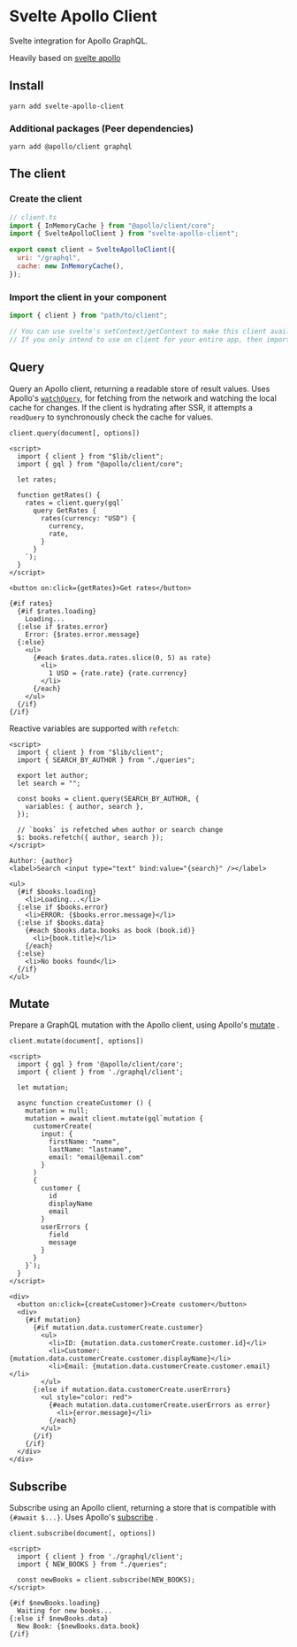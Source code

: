 # Svelte Apollo Client

Svelte integration for Apollo GraphQL.

Heavily based on [svelte apollo](https://github.com/timhall/svelte-apollo)

## Install

```shell
yarn add svelte-apollo-client
```

### Additional packages (Peer dependencies)

```shell
yarn add @apollo/client graphql
```

## The client

### Create the client

```js
// client.ts
import { InMemoryCache } from "@apollo/client/core";
import { SvelteApolloClient } from "svelte-apollo-client";

export const client = SvelteApolloClient({
  uri: "/graphql",
  cache: new InMemoryCache(),
});
```

### Import the client in your component

```js
import { client } from "path/to/client";

// You can use svelte's setContext/getContext to make this client available to all sub-components
// If you only intend to use on client for your entire app, then importing this client directly is fine
```

## Query

Query an Apollo client, returning a readable store of result values.
Uses Apollo's [`watchQuery`](https://www.apollographql.com/docs/react/api/apollo-client.html#ApolloClient.watchQuery),
for fetching from the network and watching the local cache for changes.
If the client is hydrating after SSR, it attempts a `readQuery` to synchronously check the cache for values.

```text
client.query(document[, options])
```

```svelte
<script>
  import { client } from "$lib/client";
  import { gql } from "@apollo/client/core";

  let rates;

  function getRates() {
    rates = client.query(gql`
      query GetRates {
        rates(currency: "USD") {
          currency,
          rate,
        }
      }
    `);
  }
</script>

<button on:click={getRates}>Get rates</button>

{#if rates}
  {#if $rates.loading}
    Loading...
  {:else if $rates.error}
    Error: {$rates.error.message}
  {:else}
    <ul>
      {#each $rates.data.rates.slice(0, 5) as rate}
        <li>
          1 USD = {rate.rate} {rate.currency}
        </li>
      {/each}
    </ul>
  {/if}
{/if}
```

Reactive variables are supported with `refetch`:

```svelte
<script>
  import { client } from "$lib/client";
  import { SEARCH_BY_AUTHOR } from "./queries";

  export let author;
  let search = "";

  const books = client.query(SEARCH_BY_AUTHOR, {
    variables: { author, search },
  });

  // `books` is refetched when author or search change
  $: books.refetch({ author, search });
</script>

Author: {author}
<label>Search <input type="text" bind:value="{search}" /></label>

<ul>
  {#if $books.loading}
    <li>Loading...</li>
  {:else if $books.error}
    <li>ERROR: {$books.error.message}</li>
  {:else if $books.data}
    {#each $books.data.books as book (book.id)}
      <li>{book.title}</li>
    {/each}
  {:else}
    <li>No books found</li>
  {/if}
</ul>
```

## Mutate

Prepare a GraphQL mutation with the Apollo client, using
Apollo's [mutate](https://www.apollographql.com/docs/react/api/apollo-client.html#ApolloClient.mutate)
.

```text
client.mutate(document[, options])
```

```svelte
<script>
  import { gql } from '@apollo/client/core';
  import { client } from './graphql/client';

  let mutation;

  async function createCustomer () {
    mutation = null;
    mutation = await client.mutate(gql`mutation {
      customerCreate(
        input: {
          firstName: "name",
          lastName: "lastname",
          email: "email@email.com"
        }
      )
      {
        customer {
          id
          displayName
          email
        }
        userErrors {
          field
          message
        }
      }
    }`);
  }
</script>

<div>
  <button on:click={createCustomer}>Create customer</button>
  <div>
    {#if mutation}
      {#if mutation.data.customerCreate.customer}
        <ul>
          <li>ID: {mutation.data.customerCreate.customer.id}</li>
          <li>Customer: {mutation.data.customerCreate.customer.displayName}</li>
          <li>Email: {mutation.data.customerCreate.customer.email}</li>
        </ul>
      {:else if mutation.data.customerCreate.userErrors}
        <ul style="color: red">
          {#each mutation.data.customerCreate.userErrors as error}
            <li>{error.message}</li>
          {/each}
        </ul>
      {/if}
    {/if}
  </div>
</div>
```

## Subscribe

Subscribe using an Apollo client, returning a store that is compatible with `{#await $...}`. Uses
Apollo's [subscribe](https://www.apollographql.com/docs/react/api/apollo-client#ApolloClient.subscribe)
.

```text
client.subscribe(document[, options])
```

```svelte
<script>
  import { client } from './graphql/client';
  import { NEW_BOOKS } from "./queries";

  const newBooks = client.subscribe(NEW_BOOKS);
</script>

{#if $newBooks.loading}
  Waiting for new books...
{:else if $newBooks.data}
  New Book: {$newBooks.data.book}
{/if}
```
